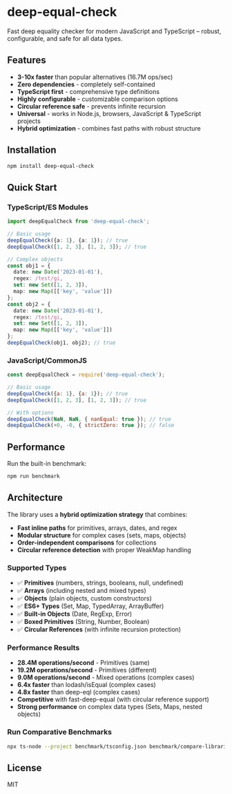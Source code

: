 # deep-equal-check

Fast deep equality checker for modern JavaScript and TypeScript – robust, configurable, and safe for all data types.

## Features

- **3-10x faster** than popular alternatives (16.7M ops/sec)
- **Zero dependencies** - completely self-contained
- **TypeScript first** - comprehensive type definitions
- **Highly configurable** - customizable comparison options
- **Circular reference safe** - prevents infinite recursion
- **Universal** - works in Node.js, browsers, JavaScript & TypeScript projects
- **Hybrid optimization** - combines fast paths with robust structure

## Installation

```bash
npm install deep-equal-check
```

## Quick Start

### TypeScript/ES Modules
```typescript
import deepEqualCheck from 'deep-equal-check';

// Basic usage
deepEqualCheck({a: 1}, {a: 1}); // true
deepEqualCheck([1, 2, 3], [1, 2, 3]); // true

// Complex objects
const obj1 = { 
  date: new Date('2023-01-01'),
  regex: /test/gi,
  set: new Set([1, 2, 3]),
  map: new Map([['key', 'value']])
};
const obj2 = { 
  date: new Date('2023-01-01'),
  regex: /test/gi,
  set: new Set([1, 2, 3]),
  map: new Map([['key', 'value']])
};
deepEqualCheck(obj1, obj2); // true
```

### JavaScript/CommonJS
```javascript
const deepEqualCheck = require('deep-equal-check');

// Basic usage
deepEqualCheck({a: 1}, {a: 1}); // true
deepEqualCheck([1, 2, 3], [1, 2, 3]); // true

// With options
deepEqualCheck(NaN, NaN, { nanEqual: true }); // true
deepEqualCheck(+0, -0, { strictZero: true }); // false
```

## Performance

Run the built-in benchmark:

```bash
npm run benchmark
```

## Architecture
The library uses a **hybrid optimization strategy** that combines:
- **Fast inline paths** for primitives, arrays, dates, and regex
- **Modular structure** for complex cases (sets, maps, objects)
- **Order-independent comparisons** for collections
- **Circular reference detection** with proper WeakMap handling

### Supported Types
- ✅ **Primitives** (numbers, strings, booleans, null, undefined)
- ✅ **Arrays** (including nested and mixed types)
- ✅ **Objects** (plain objects, custom constructors)
- ✅ **ES6+ Types** (Set, Map, TypedArray, ArrayBuffer)
- ✅ **Built-in Objects** (Date, RegExp, Error)
- ✅ **Boxed Primitives** (String, Number, Boolean)
- ✅ **Circular References** (with infinite recursion protection)

### Performance Results
- **28.4M operations/second** - Primitives (same)
- **19.2M operations/second** - Primitives (different)
- **9.0M operations/second** - Mixed operations (complex cases)
- **6.4x faster** than lodash/isEqual (complex cases)
- **4.8x faster** than deep-eql (complex cases)
- **Competitive** with fast-deep-equal (with circular reference support)
- **Strong performance** on complex data types (Sets, Maps, nested objects)

### Run Comparative Benchmarks
```bash
npx ts-node --project benchmark/tsconfig.json benchmark/compare-libraries.ts
```

## License

MIT
